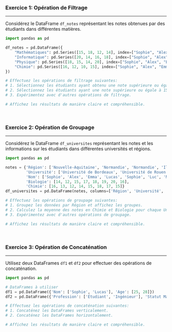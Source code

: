 ### Exercice 1: Opération de Filtrage

---

Considérez le DataFrame `df_notes` représentant les notes obtenues par des étudiants dans différentes matières.

```python
import pandas as pd

df_notes = pd.DataFrame({
    "Mathématiques": pd.Series([15, 18, 12, 14], index=["Sophie", "Alex", "Emma", "Lucas"]),
    "Informatique": pd.Series([20, 14, 16, 18], index=["Sophie", "Alex", "Emma", "Lucas"]),
    "Physique": pd.Series([18, 15, 14, 20], index=["Sophie", "Alex", "Emma", "Lucas"]),
    "Chimie": pd.Series([16, 12, 10, 15], index=["Sophie", "Alex", "Emma", "Lucas"]),
})

# Effectuez les opérations de filtrage suivantes:
# 1. Sélectionnez les étudiants ayant obtenu une note supérieure ou égale à 18 en Physique.
# 2. Sélectionnez les étudiants ayant une note supérieure ou égale à 15 en Chimie et une note supérieure ou égale à 16 en Informatique.
# 3. Expérimentez avec d'autres opérations de filtrage.

# Affichez les résultats de manière claire et compréhensible.
```

<br>

### Exercice 2: Opération de Groupage

---

Considérez le DataFrame `df_universites` représentant les notes et les informations sur les étudiants dans différentes universités et régions.

```python
import pandas as pd

notes = {'Région': ['Nouvelle-Aquitaine', 'Normandie', 'Normandie', 'Ile-de-France', 'Ile-de-France', 'Grand Est', 'Grand Est', 'Grand Est'],
         'Université': ['Université de Bordeaux', 'Université de Rouen', 'Université de Rouen', 'Université de Paris', 'Université de Paris', 'Université de Strasbourg', 'Université de Strasbourg', 'Université de Strasbourg'],
         'Nom': ['Sophie', 'Alex', 'Emma', 'Lucas', 'Sophie', 'Luc', 'Marc', 'Hugo'],
         'Biologie': [14, 12, 15, 17, 18, 19, 20, 16],
         'Chimie': [16, 13, 12, 14, 15, 18, 17, 15]}
df_universites = pd.DataFrame(notes, columns=['Région', 'Université', 'Nom', 'Biologie', 'Chimie'])

# Effectuez les opérations de groupage suivantes:
# 1. Groupez les données par Région et affichez les groupes.
# 2. Calculez la moyenne des notes en Chimie et Biologie pour chaque Université.
# 3. Expérimentez avec d'autres opérations de groupage.

# Affichez les résultats de manière claire et compréhensible.
```

<br>

### Exercice 3: Opération de Concaténation

---

Utilisez deux DataFrames `df1` et `df2` pour effectuer des opérations de concaténation.

```python
import pandas as pd

# DataFrames à utiliser
df1 = pd.DataFrame({'Nom': ['Sophie', 'Lucas'], 'Age': [25, 28]})
df2 = pd.DataFrame({'Profession': ['Étudiant', 'Ingénieur'], 'Statut Matrimonial': ['Célibataire', 'Marié']})

# Effectuez les opérations de concaténation suivantes:
# 1. Concaténez les DataFrames verticalement.
# 2. Concaténez les DataFrames horizontalement.

# Affichez les résultats de manière claire et compréhensible.
```
